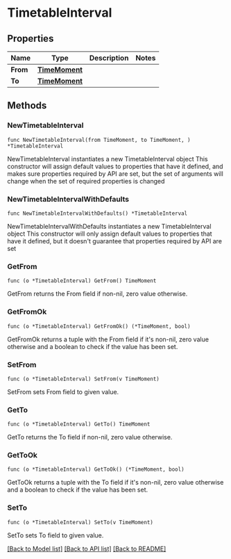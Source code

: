 # TimetableInterval

## Properties

Name | Type | Description | Notes
------------ | ------------- | ------------- | -------------
**From** | [**TimeMoment**](TimeMoment.md) |  | 
**To** | [**TimeMoment**](TimeMoment.md) |  | 

## Methods

### NewTimetableInterval

`func NewTimetableInterval(from TimeMoment, to TimeMoment, ) *TimetableInterval`

NewTimetableInterval instantiates a new TimetableInterval object
This constructor will assign default values to properties that have it defined,
and makes sure properties required by API are set, but the set of arguments
will change when the set of required properties is changed

### NewTimetableIntervalWithDefaults

`func NewTimetableIntervalWithDefaults() *TimetableInterval`

NewTimetableIntervalWithDefaults instantiates a new TimetableInterval object
This constructor will only assign default values to properties that have it defined,
but it doesn't guarantee that properties required by API are set

### GetFrom

`func (o *TimetableInterval) GetFrom() TimeMoment`

GetFrom returns the From field if non-nil, zero value otherwise.

### GetFromOk

`func (o *TimetableInterval) GetFromOk() (*TimeMoment, bool)`

GetFromOk returns a tuple with the From field if it's non-nil, zero value otherwise
and a boolean to check if the value has been set.

### SetFrom

`func (o *TimetableInterval) SetFrom(v TimeMoment)`

SetFrom sets From field to given value.


### GetTo

`func (o *TimetableInterval) GetTo() TimeMoment`

GetTo returns the To field if non-nil, zero value otherwise.

### GetToOk

`func (o *TimetableInterval) GetToOk() (*TimeMoment, bool)`

GetToOk returns a tuple with the To field if it's non-nil, zero value otherwise
and a boolean to check if the value has been set.

### SetTo

`func (o *TimetableInterval) SetTo(v TimeMoment)`

SetTo sets To field to given value.



[[Back to Model list]](../README.md#documentation-for-models) [[Back to API list]](../README.md#documentation-for-api-endpoints) [[Back to README]](../README.md)


